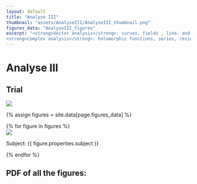 ```yaml
---
layout: default
title: "Analyse III"
thumbnail: "assets/AnalyseIII/AnalyseIII_thumbnail.png"
figures_data: "AnalyseIII_figures"
excerpt: "<strong>Vector analysis</strong>: curves, fields , line- and surface integrals... <br>
<strong>Complex analysis</strong>: holomorphic functions, series, residue theorem..."  
---
```

<h1>Analyse III</h1>

<h2>Trial</h2>
 <img src="{{ site.baseurl }}/assets/AnalyseIII/4.1.1.png" style="max-width: 70%; height: auto;" />

{% assign figures = site.data[page.figures_data] %}
<div class="figures-gallery">
  {% for figure in figures %}
    <div class="figure-item">
      <img src="{{ site.baseurl }}/{{ figure.image }}" />
      <p>Subject: {{ figure.properties.subject }}</p>
    </div>
  {% endfor %}
</div>

<h2>PDF of all the figures:</h2>

<html>
  <head>
    <meta charset="utf-8" />
        <meta name="viewport" content="width=device-width">
  </head>
  <body>
    <object data="{{ site.baseurl }}/assets/AnalyseIII/AnalyseIII.pdf" type="application/pdf" style="min-height:100vh;width:100%"></object>
  </body>
</html>


